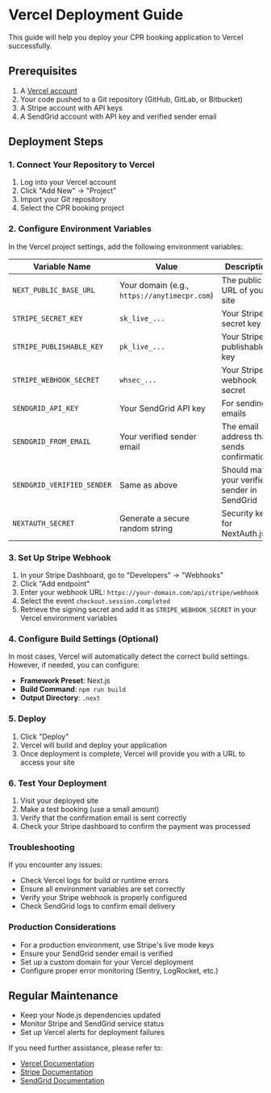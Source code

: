 # Vercel Deployment Guide

This guide will help you deploy your CPR booking application to Vercel successfully.

## Prerequisites

1. A [Vercel account](https://vercel.com/signup)
2. Your code pushed to a Git repository (GitHub, GitLab, or Bitbucket)
3. A Stripe account with API keys
4. A SendGrid account with API key and verified sender email

## Deployment Steps

### 1. Connect Your Repository to Vercel

1. Log into your Vercel account
2. Click "Add New" -> "Project"
3. Import your Git repository
4. Select the CPR booking project

### 2. Configure Environment Variables

In the Vercel project settings, add the following environment variables:

| Variable Name | Value | Description |
|---------------|-------|-------------|
| `NEXT_PUBLIC_BASE_URL` | Your domain (e.g., `https://anytimecpr.com`) | The public URL of your site |
| `STRIPE_SECRET_KEY` | `sk_live_...` | Your Stripe secret key |
| `STRIPE_PUBLISHABLE_KEY` | `pk_live_...` | Your Stripe publishable key |
| `STRIPE_WEBHOOK_SECRET` | `whsec_...` | Your Stripe webhook secret |
| `SENDGRID_API_KEY` | Your SendGrid API key | For sending emails |
| `SENDGRID_FROM_EMAIL` | Your verified sender email | The email address that sends confirmations |
| `SENDGRID_VERIFIED_SENDER` | Same as above | Should match your verified sender in SendGrid |
| `NEXTAUTH_SECRET` | Generate a secure random string | Security key for NextAuth.js |

### 3. Set Up Stripe Webhook

1. In your Stripe Dashboard, go to "Developers" -> "Webhooks"
2. Click "Add endpoint"
3. Enter your webhook URL: `https://your-domain.com/api/stripe/webhook`
4. Select the event `checkout.session.completed`
5. Retrieve the signing secret and add it as `STRIPE_WEBHOOK_SECRET` in your Vercel environment variables

### 4. Configure Build Settings (Optional)

In most cases, Vercel will automatically detect the correct build settings. However, if needed, you can configure:

- **Framework Preset**: Next.js
- **Build Command**: `npm run build`
- **Output Directory**: `.next`

### 5. Deploy

1. Click "Deploy"
2. Vercel will build and deploy your application
3. Once deployment is complete, Vercel will provide you with a URL to access your site

### 6. Test Your Deployment

1. Visit your deployed site
2. Make a test booking (use a small amount)
3. Verify that the confirmation email is sent correctly
4. Check your Stripe dashboard to confirm the payment was processed

### Troubleshooting

If you encounter any issues:

- Check Vercel logs for build or runtime errors
- Ensure all environment variables are set correctly
- Verify your Stripe webhook is properly configured
- Check SendGrid logs to confirm email delivery

### Production Considerations

- For a production environment, use Stripe's live mode keys
- Ensure your SendGrid sender email is verified
- Set up a custom domain for your Vercel deployment
- Configure proper error monitoring (Sentry, LogRocket, etc.)

## Regular Maintenance

- Keep your Node.js dependencies updated
- Monitor Stripe and SendGrid service status
- Set up Vercel alerts for deployment failures

If you need further assistance, please refer to:
- [Vercel Documentation](https://vercel.com/docs)
- [Stripe Documentation](https://stripe.com/docs)
- [SendGrid Documentation](https://docs.sendgrid.com/) 